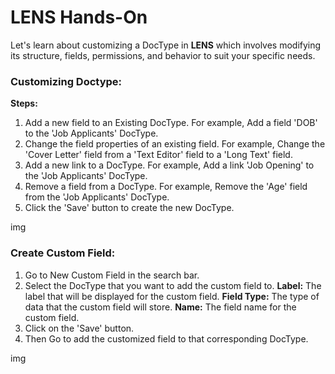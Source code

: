 # **LENS Hands-On**

Let's learn about customizing a DocType in **LENS** which involves modifying its structure, fields, permissions, and behavior to suit your specific needs.

### Customizing Doctype:
**Steps:**

1. Add a new field to an Existing DocType. For example, Add a field 'DOB' to the 'Job Applicants' DocType.
2. Change the field properties of an existing field. For example, Change the 'Cover Letter' field from a 'Text Editor' field to a 'Long Text' field.
3. Add a new link to a DocType. For example, Add a link 'Job Opening' to the 'Job Applicants' DocType.
4. Remove a field from a DocType. For example, Remove the 'Age' field from the 'Job Applicants' DocType.
5. Click the 'Save' button to create the new DocType.

img

### Create Custom Field:

1. Go to New Custom Field in the search bar.
2. Select the DocType that you want to add the custom field to.
**Label:**  The label that will be displayed for the custom field.
**Field Type:**  The type of data that the custom field will store.
**Name:**  The field name for the custom field.
3. Click on the 'Save' button.
4. Then Go to add the customized field to that corresponding DocType.

img



<!--stackedit_data:
eyJoaXN0b3J5IjpbLTI2NzU3MzE5NiwxNzAyMjcyNjIwXX0=
-->